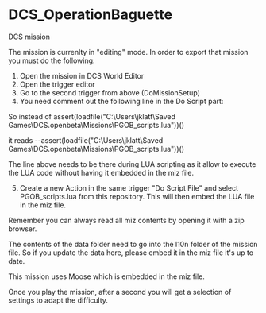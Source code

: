 # DCS_OperationBaguette
DCS mission

The mission is currenlty in "editing" mode. In order to export that mission you must do the following:

1) Open the mission in DCS World Editor
2) Open the trigger editor
3) Go to the second trigger from above (DoMissionSetup)
4) You need comment out the following line in the Do Script part:

So instead of 
assert(loadfile("C:\\Users\\jklatt\\Saved Games\\DCS.openbeta\\Missions\\PGOB_scripts.lua"))()

it reads
--assert(loadfile("C:\\Users\\jklatt\\Saved Games\\DCS.openbeta\\Missions\\PGOB_scripts.lua"))()

The line above needs to be there during LUA scripting as it allow to execute the LUA code without having it embedded in the miz file.

5) Create a new Action in the same trigger "Do Script File" and select PGOB_scripts.lua from this repository. This will then embed the LUA file in the miz file.

Remember you can always read all miz contents by opening it with a zip browser.

The contents of the data folder need to go into the l10n folder of the mission file. So if you update the data here, please embed it in the miz file it's up to date.

This mission uses Moose which is embedded in the miz file.

Once you play the mission, after a second you will get a selection of settings to adapt the difficulty.
